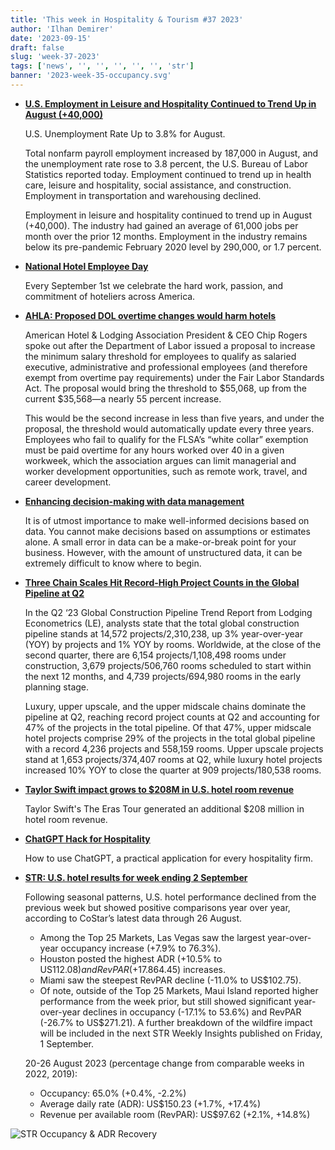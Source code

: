 ```yaml
---
title: 'This week in Hospitality & Tourism #37 2023'
author: 'Ilhan Demirer'
date: '2023-09-15'
draft: false
slug: 'week-37-2023'
tags: ['news', '', '', '', '', '', 'str']
banner: '2023-week-35-occupancy.svg'
---
```


- **[U.S. Employment in Leisure and Hospitality Continued to Trend Up in August (+40,000)](https://www.hotelnewsresource.com/article127947.html)**

  U.S. Unemployment Rate Up to 3.8% for August.

  Total nonfarm payroll employment increased by 187,000 in August, and the unemployment rate rose to 3.8 percent, the U.S. Bureau of Labor Statistics reported today. Employment continued to trend up in health care, leisure and hospitality, social assistance, and construction. Employment in transportation and warehousing declined.

  Employment in leisure and hospitality continued to trend up in August (+40,000). The industry had gained an average of 61,000 jobs per month over the prior 12 months. Employment in the industry remains below its pre-pandemic February 2020 level by 290,000, or 1.7 percent.

- **[National Hotel Employee Day](https://www.hotelnewsresource.com/article127948.html)**

  Every September 1st we celebrate the hard work, passion, and commitment of hoteliers across America.

- **[AHLA: Proposed DOL overtime changes would harm hotels](https://www.hotelmanagement.net/operate/ahla-proposed-dol-overtime-changes-would-harm-hotels)**

  American Hotel & Lodging Association President & CEO Chip Rogers spoke out after the Department of Labor issued a proposal to increase the minimum salary threshold for employees to qualify as salaried executive, administrative and professional employees (and therefore exempt from overtime pay requirements) under the Fair Labor Standards Act. The proposal would bring the threshold to $55,068, up from the current $35,568—a nearly 55 percent increase.

  This would be the second increase in less than five years, and under the proposal, the threshold would automatically update every three years. Employees who fail to qualify for the FLSA’s “white collar” exemption must be paid overtime for any hours worked over 40 in a given workweek, which the association argues can limit managerial and worker development opportunities, such as remote work, travel, and career development.

- **[Enhancing decision-making with data management](https://insights.ehotelier.com/insights/2023/09/01/enhancing-decision-making-how-data-management-empowers-hotel-asset-managers/)**

  It is of utmost importance to make well-informed decisions based on data. You cannot make decisions based on assumptions or estimates alone. A small error in data can be a make-or-break point for your business. However, with the amount of unstructured data, it can be extremely difficult to know where to begin.

- **[Three Chain Scales Hit Record-High Project Counts in the Global Pipeline at Q2](https://www.hospitalitynet.org/news/4117970.html)**

  In the Q2 ‘23 Global Construction Pipeline Trend Report from Lodging Econometrics (LE), analysts state that the total global construction pipeline stands at 14,572 projects/2,310,238, up 3% year-over-year (YOY) by projects and 1% YOY by rooms. Worldwide, at the close of the second quarter, there are 6,154 projects/1,108,498 rooms under construction, 3,679 projects/506,760 rooms scheduled to start within the next 12 months, and 4,739 projects/694,980 rooms in the early planning stage.

  Luxury, upper upscale, and the upper midscale chains dominate the pipeline at Q2, reaching record project counts at Q2 and accounting for 47% of the projects in the total pipeline. Of that 47%, upper midscale hotel projects comprise 29% of the projects in the total global pipeline with a record 4,236 projects and 558,159 rooms. Upper upscale projects stand at 1,653 projects/374,407 rooms at Q2, while luxury hotel projects increased 10% YOY to close the quarter at 909 projects/180,538 rooms.

- **[Taylor Swift impact grows to $208M in U.S. hotel room revenue](https://www.hospitalitynet.org/news/4117969.html)**

  Taylor Swift's The Eras Tour generated an additional $208 million in hotel room revenue.

- **[ChatGPT Hack for Hospitality](https://cayugahospitality.com/cory-falter/chatgpt-hack-for-hospitality-5-minute-video/)**

  How to use ChatGPT, a practical application for every hospitality firm.

- **[STR: U.S. hotel results for week ending 2 September](https://str.com/press-release/us-hotel-results-week-ending-2-september)**

  Following seasonal patterns, U.S. hotel performance declined from the previous week but showed positive comparisons year over year, according to CoStar’s latest data through 26 August.

  - Among the Top 25 Markets, Las Vegas saw the largest year-over-year occupancy increase (+7.9% to 76.3%).
  - Houston posted the highest ADR (+10.5% to US$112.08) and RevPAR (+17.8% to US$64.45) increases.
  - Miami saw the steepest RevPAR decline (-11.0% to US$102.75).
  - Of note, outside of the Top 25 Markets, Maui Island reported higher performance from the week prior, but still showed significant year-over-year declines in occupancy (-17.1% to 53.6%) and RevPAR (-26.7% to US$271.21). A further breakdown of the wildfire impact will be included in the next STR Weekly Insights published on Friday, 1 September.

  20-26 August 2023 (percentage change from comparable weeks in 2022, 2019):

  - Occupancy: 65.0% (+0.4%, -2.2%)
  - Average daily rate (ADR): US$150.23 (+1.7%, +17.4%)
  - Revenue per available room (RevPAR): US$97.62 (+2.1%, +14.8%)

![STR Occupancy & ADR Recovery](/images/blogimages/2023-week-35-occupancy.svg)

